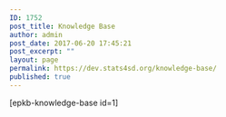 ```yaml
---
ID: 1752
post_title: Knowledge Base
author: admin
post_date: 2017-06-20 17:45:21
post_excerpt: ""
layout: page
permalink: https://dev.stats4sd.org/knowledge-base/
published: true
---
```

[epkb-knowledge-base id=1]